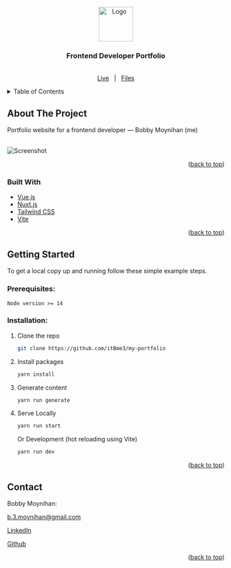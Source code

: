 <div id="top"></div>

<!-- PROJECT LOGO -->
<br />
<div align="center">
  <a href="https://github.com/itBme3/my-portfolio">
    <img src="https://res.cloudinary.com/bmoyni3/image/upload/v1653996554/projects/portfolio-icon_bhs6ls.png" alt="Logo" width="80" height="80">
  </a>

<h3 align="center">Frontend Developer Portfolio</h3>

  <p align="center">
    <br />
    <a href="https://b3dev.work">Live</a> &nbsp; | &nbsp; <a href="https://github.com/itBme3/my-portfolio">Files</a>
  </p>
</div>



<!-- TABLE OF CONTENTS -->
<details>
  <summary>Table of Contents</summary>
  <ol>
    <li>
      <a href="#about-the-project">About The Project</a>
      <ul>
        <li><a href="#built-with">Built With</a></li>
      </ul>
    </li>
    <li>
      <a href="#getting-started">Getting Started</a>
      <ul>
        <li><a href="#prerequisites">Prerequisites</a></li>
        <li><a href="#installation">Installation</a></li>
      </ul>
    </li>
  </ol>
</details>



<!-- ABOUT THE PROJECT -->
## About The Project
Portfolio website for a frontend developer — Bobby Moynihan (me)
<br><br>

![Screenshot][screenshot]

<p align="right">(<a href="#top">back to top</a>)</p>



### Built With

* [Vue.js](https://vuejs.org/)
* [Nuxt.js](https://nuxtjs.org/)
* [Tailwind CSS](https://tailwindcss.com/)
* [Vite](https://vitejs.dev/)

<p align="right">(<a href="#top">back to top</a>)</p>



<!-- GETTING STARTED -->
## Getting Started

To get a local copy up and running follow these simple example steps.

### **Prerequisites:**

    Node version >= 14

### **Installation:**

1. Clone the repo
   ```sh
   git clone https://github.com/itBme3/my-portfolio
   ```
2. Install packages
   ```sh
   yarn install
   ```
3. Generate content
   ```sh
   yarn run generate
   ```
4. Serve Locally
      ```sh
      yarn run start
      ```
   Or Development (hot reloading using Vite)
      ```sh
      yarn run dev
      ```

<p align="right">(<a href="#top">back to top</a>)</p>



<!-- CONTACT -->
## Contact

Bobby Moynihan: 

b.3.moynihan@gmail.com

[LinkedIn][linkedin-profile]

[Github][github-profile]


<p align="right">(<a href="#top">back to top</a>)</p>






<!-- VARIABLES -->
[linkedin-profile]: https://www.linkedin.com/in/bobby-moynihan
[github-profile]: https://github.com/itBme3
[screenshot]: https://res.cloudinary.com/bmoyni3/image/upload/v1654405077/projects/my-prtfolio-homepage_x1qzda.jpg